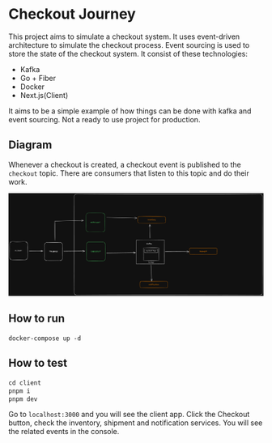 # Checkout Journey

This project aims to simulate a checkout system. It uses event-driven architecture to simulate the checkout process. Event sourcing is used to store the state of the checkout system. 
It consist of these technologies:

- Kafka
- Go + Fiber
- Docker
- Next.js(Client)

It aims to be a simple example of how things can be done with kafka and event sourcing. Not a ready to use project for production.

## Diagram

Whenever a checkout is created, a checkout event is published to the `checkout` topic. There are consumers that listen to this topic and do their work. 

![diagram](./diagram.png)

## How to run
```
docker-compose up -d
```

## How to test
```
cd client
pnpm i
pnpm dev
```

Go to `localhost:3000` and you will see the client app. Click the Checkout button, check the inventory, shipment and notification services. You will see the related events in the console.
